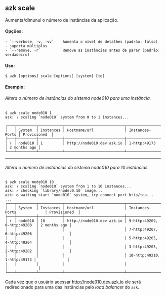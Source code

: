 ## azk scale

Aumenta/dimunui o número de instâncias da aplicação.

#### Opções:

    - `--verbose, -v, -vv`    Aumenta o nível de detalhes (padrão: falso) - suporta múltiplos
    - `--remove, -r`          Remove as instâncias antes de parar (padrão: verdadeiro)

#### Uso:

    $ azk [options] scale [options] [system] [to]

#### Exemplo:

###### Altera o número de instâncias do sistema node010 para uma instância.

```
$ azk scale node010 1
azk: ↓ scaling `node010` system from 0 to 1 instances...

┌───┬─────────┬───────────┬───────────────────────────┬─────────────────┬──────────────┐
│   │ System  │ Instances │ Hostname/url              │ Instances-Ports │ Provisioned  │
├───┼─────────┼───────────┼───────────────────────────┼─────────────────┼──────────────┤
│ ↑ │ node010 │ 1         │ http://node010.dev.azk.io │ 1-http:49173    │ 2 months ago │
└───┴─────────┴───────────┴───────────────────────────┴─────────────────┴──────────────┘
```

--------------

###### Altera o número de instâncias do sistema node010 para 10 instâncias.
```
$ azk scale node010 10
azk: ↑ scaling `node010` system from 1 to 10 instances...
azk: ✓ checking `library/node:0.10` image...
azk: ◴ waiting start `node010` system, try connect port http/tcp...
...
┌───┬─────────┬───────────┬───────────────────────────┬─────────────────────────────┬──────────────┐
│   │ System  │ Instances │ Hostname/url              │ Instances-Ports             │ Provisioned  │
├───┼─────────┼───────────┼───────────────────────────┼─────────────────────────────┼──────────────┤
│ ↑ │ node010 │ 10        │ http://node010.dev.azk.io │ 9-http:49209, 8-http:49208  │ 2 months ago │
│   │         │           │                           │ 7-http:49207, 6-http:49206  │              │
│   │         │           │                           │ 5-http:49205, 4-http:49204  │              │
│   │         │           │                           │ 3-http:49203, 2-http:49202  │              │
│   │         │           │                           │ 10-http:49210, 1-http:49173 │              │
│   │         │           │                           │                             │              │
└───┴─────────┴───────────┴───────────────────────────┴─────────────────────────────┴──────────────┘
```
Cada vez que o usuário acessar http://node010.dev.azk.io ele será redirecionado para uma das instâncias pelo _load balancer_ do `azk`.
